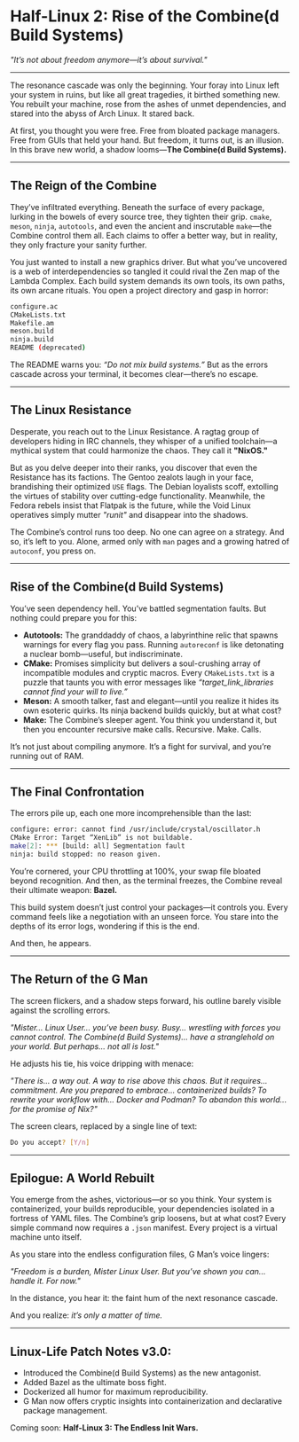 
# Half-Linux 2: Rise of the Combine(d Build Systems)

*"It’s not about freedom anymore—it’s about survival."*

---

The resonance cascade was only the beginning. Your foray into Linux left your system in ruins, but like all great tragedies, it birthed something new. You rebuilt your machine, rose from the ashes of unmet dependencies, and stared into the abyss of Arch Linux. It stared back.

At first, you thought you were free. Free from bloated package managers. Free from GUIs that held your hand. But freedom, it turns out, is an illusion. In this brave new world, a shadow looms—**The Combine(d Build Systems).**

---

## The Reign of the Combine

They’ve infiltrated everything. Beneath the surface of every package, lurking in the bowels of every source tree, they tighten their grip. `cmake`, `meson`, `ninja`, `autotools`, and even the ancient and inscrutable `make`—the Combine control them all. Each claims to offer a better way, but in reality, they only fracture your sanity further.  

You just wanted to install a new graphics driver. But what you’ve uncovered is a web of interdependencies so tangled it could rival the Zen map of the Lambda Complex. Each build system demands its own tools, its own paths, its own arcane rituals. You open a project directory and gasp in horror:

```bash
configure.ac
CMakeLists.txt
Makefile.am
meson.build
ninja.build
README (deprecated)
```

The README warns you: *“Do not mix build systems.”* But as the errors cascade across your terminal, it becomes clear—there’s no escape.

---

## The Linux Resistance

Desperate, you reach out to the Linux Resistance. A ragtag group of developers hiding in IRC channels, they whisper of a unified toolchain—a mythical system that could harmonize the chaos. They call it **"NixOS."**

But as you delve deeper into their ranks, you discover that even the Resistance has its factions. The Gentoo zealots laugh in your face, brandishing their optimized `USE` flags. The Debian loyalists scoff, extolling the virtues of stability over cutting-edge functionality. Meanwhile, the Fedora rebels insist that Flatpak is the future, while the Void Linux operatives simply mutter *"runit"* and disappear into the shadows.

The Combine’s control runs too deep. No one can agree on a strategy. And so, it’s left to you. Alone, armed only with `man` pages and a growing hatred of `autoconf`, you press on.

---

## Rise of the Combine(d Build Systems)

You’ve seen dependency hell. You’ve battled segmentation faults. But nothing could prepare you for this:

- **Autotools:** The granddaddy of chaos, a labyrinthine relic that spawns warnings for every flag you pass. Running `autoreconf` is like detonating a nuclear bomb—useful, but indiscriminate.  
- **CMake:** Promises simplicity but delivers a soul-crushing array of incompatible modules and cryptic macros. Every `CMakeLists.txt` is a puzzle that taunts you with error messages like *“target_link_libraries cannot find your will to live.”*  
- **Meson:** A smooth talker, fast and elegant—until you realize it hides its own esoteric quirks. Its ninja backend builds quickly, but at what cost?  
- **Make:** The Combine’s sleeper agent. You think you understand it, but then you encounter recursive make calls. Recursive. Make. Calls.

It’s not just about compiling anymore. It’s a fight for survival, and you’re running out of RAM.

---

## The Final Confrontation

The errors pile up, each one more incomprehensible than the last:

```bash
configure: error: cannot find /usr/include/crystal/oscillator.h
CMake Error: Target “XenLib” is not buildable.
make[2]: *** [build: all] Segmentation fault
ninja: build stopped: no reason given.
```

You’re cornered, your CPU throttling at 100%, your swap file bloated beyond recognition. And then, as the terminal freezes, the Combine reveal their ultimate weapon: **Bazel.**

This build system doesn’t just control your packages—it controls you. Every command feels like a negotiation with an unseen force. You stare into the depths of its error logs, wondering if this is the end.

And then, he appears.

---

## The Return of the G Man

The screen flickers, and a shadow steps forward, his outline barely visible against the scrolling errors.

*"Mister... Linux User... you’ve been busy. Busy... wrestling with forces you cannot control. The Combine(d Build Systems)... have a stranglehold on your world. But perhaps... not all is lost."*

He adjusts his tie, his voice dripping with menace:

*"There is... a way out. A way to rise above this chaos. But it requires... commitment. Are you prepared to embrace... containerized builds? To rewrite your workflow with... Docker and Podman? To abandon this world... for the promise of Nix?"*

The screen clears, replaced by a single line of text:

```bash
Do you accept? [Y/n]
```

---

## Epilogue: A World Rebuilt

You emerge from the ashes, victorious—or so you think. Your system is containerized, your builds reproducible, your dependencies isolated in a fortress of YAML files. The Combine’s grip loosens, but at what cost? Every simple command now requires a `.json` manifest. Every project is a virtual machine unto itself.

As you stare into the endless configuration files, G Man’s voice lingers:

*"Freedom is a burden, Mister Linux User. But you’ve shown you can... handle it. For now."*

In the distance, you hear it: the faint hum of the next resonance cascade.

And you realize: *it’s only a matter of time.*

---

## Linux-Life Patch Notes v3.0:

- Introduced the Combine(d Build Systems) as the new antagonist.
- Added Bazel as the ultimate boss fight.
- Dockerized all humor for maximum reproducibility.
- G Man now offers cryptic insights into containerization and declarative package management.

Coming soon: **Half-Linux 3: The Endless Init Wars.**
